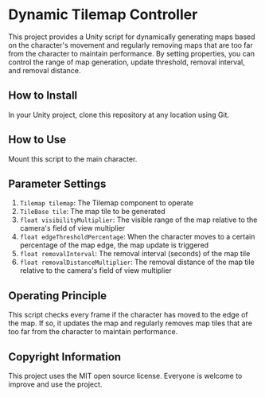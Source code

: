 # Dynamic Tilemap Controller

This project provides a Unity script for dynamically generating maps based on the character's movement and regularly removing maps that are too far from the character to maintain performance. By setting properties, you can control the range of map generation, update threshold, removal interval, and removal distance.

## How to Install

In your Unity project, clone this repository at any location using Git.

## How to Use

Mount this script to the main character.

## Parameter Settings

1. `Tilemap tilemap`: The Tilemap component to operate
2. `TileBase tile`: The map tile to be generated
3. `float visibilityMultiplier`: The visible range of the map relative to the camera's field of view multiplier
4. `float edgeThresholdPercentage`: When the character moves to a certain percentage of the map edge, the map update is triggered
5. `float removalInterval`: The removal interval (seconds) of the map tile
6. `float removalDistanceMultiplier`: The removal distance of the map tile relative to the camera's field of view multiplier

## Operating Principle

This script checks every frame if the character has moved to the edge of the map. If so, it updates the map and regularly removes map tiles that are too far from the character to maintain performance.

## Copyright Information

This project uses the MIT open source license. Everyone is welcome to improve and use the project.
